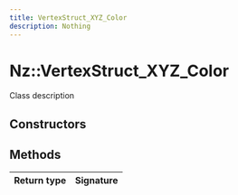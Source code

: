 ```yaml
---
title: VertexStruct_XYZ_Color
description: Nothing
---
```


# Nz::VertexStruct_XYZ_Color

Class description

## Constructors


## Methods

| Return type | Signature |
| ----------- | --------- |
